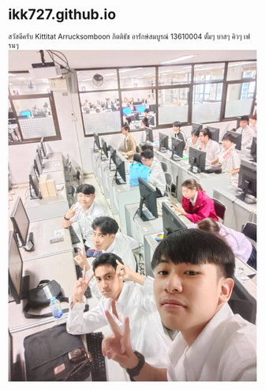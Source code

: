 # ikk727.github.io
สวัสดีครับ
Kittitat Arrucksomboon
กิตติธัช อารักษ์สมบูรณ์ 13610004
ตั้มๆ บาสๆ คิวๆ เฟรนๆ
![image](120134267_439906866970256_874120245649400780_n.jpg)